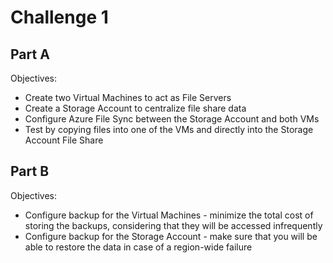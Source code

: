 # Challenge 1

## Part A

Objectives:

* Create two Virtual Machines to act as File Servers
* Create a Storage Account to centralize file share data
* Configure Azure File Sync between the Storage Account and both VMs
* Test by copying files into one of the VMs and directly into the Storage Account File Share

## Part B

Objectives:

* Configure backup for the Virtual Machines - minimize the total cost of storing the backups, considering that they will be accessed infrequently
* Configure backup for the Storage Account - make sure that you will be able to restore the data in case of a region-wide failure
